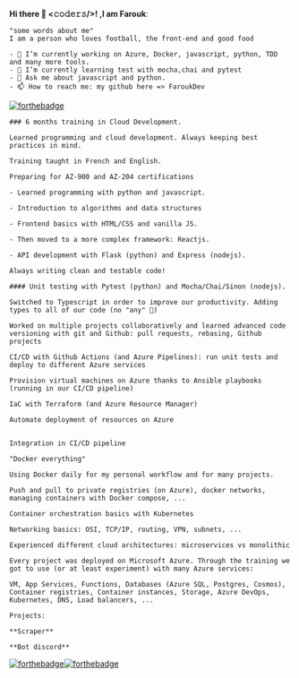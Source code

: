 **Hi there 👋 <𝚌𝚘𝚍𝚎𝚛𝚜/>! ,I am Farouk**:
```
"some words about me"
I am a person who loves football, the front-end and good food
```
```
- 🔭 I’m currently working on Azure, Docker, javascript, python, TDD and many more tools.
- 🌱 I’m currently learning test with mocha,chai and pytest
- 💬 Ask me about javascript and python.
- 📫 How to reach me: my github here => FaroukDev

```
[![forthebadge](https://forthebadge.com/images/badges/check-it-out.svg)](https://forthebadge.com)
```
### 6 months training in Cloud Development.

Learned programming and cloud development. Always keeping best practices in mind.

Training taught in French and English.

Preparing for AZ-900 and AZ-204 certifications
```

```
- Learned programming with python and javascript.

- Introduction to algorithms and data structures 

- Frontend basics with HTML/CSS and vanilla JS.

- Then moved to a more complex framework: Reactjs.

- API development with Flask (python) and Express (nodejs).

Always writing clean and testable code!
```
```
#### Unit testing with Pytest (python) and Mocha/Chai/Sinon (nodejs).

Switched to Typescript in order to improve our productivity. Adding types to all of our code (no "any" 🙂)

Worked on multiple projects collaboratively and learned advanced code versioning with git and Github: pull requests, rebasing, Github projects

CI/CD with Github Actions (and Azure Pipelines): run unit tests and deploy to different Azure services

Provision virtual machines on Azure thanks to Ansible playbooks (running in our CI/CD pipeline)

IaC with Terraform (and Azure Resource Manager)

Automate deployment of resources on Azure
```
```

Integration in CI/CD pipeline

"Docker everything"

Using Docker daily for my personal workflow and for many projects.

Push and pull to private registries (on Azure), docker networks, managing containers with Docker compose, ...

Container orchestration basics with Kubernetes

Networking basics: OSI, TCP/IP, routing, VPN, subnets, ...

Experienced different cloud architectures: microservices vs monolithic

Every project was deployed on Microsoft Azure. Through the training we got to use (or at least experiment) with many Azure services:

VM, App Services, Functions, Databases (Azure SQL, Postgres, Cosmos), Container registries, Container instances, Storage, Azure DevOps, Kubernetes, DNS, Load balancers, ...
```
```
Projects:

**Scraper**

**Bot discord**
```

[![forthebadge](https://forthebadge.com/images/badges/made-with-crayons.svg)](https://forthebadge.com)[![forthebadge](https://forthebadge.com/images/badges/built-with-love.svg)](https://forthebadge.com)
